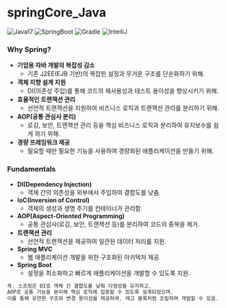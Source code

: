 # springCore_Java
![Java17](http://img.shields.io/badge/java-17-blue.svg) ![SpringBoot](http://img.shields.io/badge/spring-boot-brightgreen.svg) ![Gradle](http://img.shields.io/badge/gradle-7.6.1-blue.svg) ![IntelliJ](http://img.shields.io/badge/intellij-idea-blue.svg)

### Why Spring?
- **기업용 자바 개발의 복잡성 감소**  
  - 기존 J2EE(EJB 기반)의 복잡한 설정과 무거운 구조를 단순화하기 위해.  
- **객체 지향 설계 지원**  
  - DI(의존성 주입)를 통해 코드의 재사용성과 테스트 용이성을 향상시키기 위해.  
- **효율적인 트랜잭션 관리**  
  - 선언적 트랜잭션을 지원하여 비즈니스 로직과 트랜잭션 관리를 분리하기 위해.  
- **AOP(공통 관심사 분리)**  
  - 로깅, 보안, 트랜잭션 관리 등을 핵심 비즈니스 로직과 분리하여 유지보수를 쉽게 하기 위해.  
- **경량 프레임워크 제공**  
  - 필요할 때만 필요한 기능을 사용하여 경량화된 애플리케이션을 만들기 위해.  

### Fundamentals
- **DI(Dependency Injection)**  
  - 객체 간의 의존성을 외부에서 주입하여 결합도를 낮춤.  
- **IoC(Inversion of Control)**  
  - 객체의 생성과 생명 주기를 컨테이너가 관리함.  
- **AOP(Aspect-Oriented Programming)**  
  - 공통 관심사(로깅, 보안, 트랜잭션 등)를 분리하여 코드의 중복을 제거.  
- **트랜잭션 관리**  
  - 선언적 트랜잭션을 제공하여 일관된 데이터 처리를 지원.  
- **Spring MVC**  
  - 웹 애플리케이션 개발을 위한 구조화된 아키텍처 제공.  
- **Spring Boot**  
  - 설정을 최소화하고 빠르게 애플리케이션을 개발할 수 있도록 지원.  

```Java
즉, 스프링은 DI로 객체 간 결합도를 낮춰 다형성을 유지하고,  
AOP로 공통 기능을 분리해 핵심 로직에 집중할 수 있도록 설계되었으며,  
이를 통해 유연한 구조와 변경 용이성을 제공하여, 레고 블록처럼 조립하며 개발할 수 있음.
```